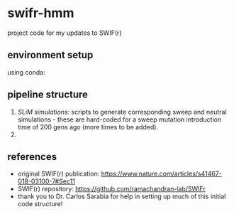 # swifr-hmm
project code for my updates to SWIF(r)

## environment setup 
using conda: 

## pipeline structure 
1. _SLiM simulations:_ scripts to generate corresponding sweep and neutral simulations - these are hard-coded for a sweep mutation introduction time of 200 gens ago (more times to be added).
2. 

## references 
- original SWIF(r) publication: https://www.nature.com/articles/s41467-018-03100-7#Sec11
- SWIF(r) repository: https://github.com/ramachandran-lab/SWIFr
- thank you to Dr. Carlos Sarabia for help in setting up much of this initial code structure!
